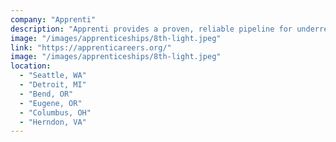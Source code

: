 ```yaml
---
company: "Apprenti"
description: "Apprenti provides a proven, reliable pipeline for underrepresented groups such as minorities, women, and veterans to gain training, certification, and placement within the talent-hungry tech industry."
image: "/images/apprenticeships/8th-light.jpeg"
link: "https://apprenticareers.org/"
image: "/images/apprenticeships/8th-light.jpeg"
location:
  - "Seattle, WA"
  - "Detroit, MI"
  - "Bend, OR"
  - "Eugene, OR"
  - "Columbus, OH"
  - "Herndon, VA"
---
```

